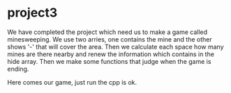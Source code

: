 # project3

We have completed the project which need us to make a game called minesweeping. We use two arries, one contains the mine and the other shows '-' that will cover the area. Then we calculate each space how many mines are there nearby and renew the information which contains in the hide array. Then we make some functions that judge when the game is ending.

Here comes our game, just run the cpp is ok.
